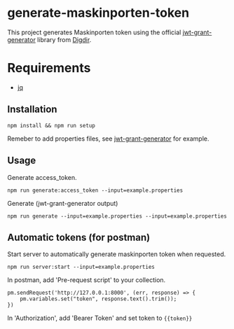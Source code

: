 # generate-maskinporten-token

This project generates Maskinporten token using the official [jwt-grant-generator](https://github.com/felleslosninger/jwt-grant-generator) library from [Digdir](https://github.com/felleslosninger).

# Requirements
- [jq](https://stedolan.github.io/jq/)

## Installation
```
npm install && npm run setup
```

Remeber to add properties files, see [jwt-grant-generator](https://github.com/felleslosninger/jwt-grant-generator) for example.

## Usage

Generate access_token.
```
npm run generate:access_token --input=example.properties
```

Generate (jwt-grant-generator output)
```
npm run generate --input=example.properties --input=example.properties
```

## Automatic tokens (for postman)
Start server to automatically generate maskinporten token when requested.  
```
npm run server:start --input=example.properties
``````

In postman, add 'Pre-request script' to your collection.
```
pm.sendRequest('http://127.0.0.1:8000', (err, response) => {
    pm.variables.set("token", response.text().trim());
})
```   
In 'Authorization', add 'Bearer Token' and set token to `{{token}}`
